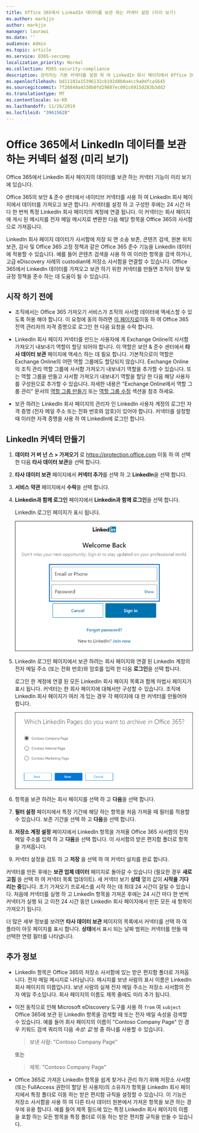 ```yaml
---
title: Office 365에서 LinkedIn 데이터를 보관 하는 커넥터 설정 (미리 보기)
ms.author: markjjo
author: markjjo
manager: laurawi
ms.date: ''
audience: Admin
ms.topic: article
ms.service: O365-seccomp
localization_priority: Normal
ms.collection: M365-security-compliance
description: 관리자는 기본 커넥터를 설정 하 여 LinkedIn 회사 페이지에서 Office 365로 데이터를 가져올 수 있습니다. 이를 통해 Office 365의 타사 데이터 원본에서 데이터를 보관할 수 있으므로 법적 보존, 콘텐츠 검색 및 보존 정책과 같은 규정 준수 기능을 사용 하 여 조직의 타사 데이터에 대 한 준수를 관리할 수도 있습니다.
ms.openlocfilehash: bd11102a15396132cb192d8b0a4cc9a0dfca5645
ms.sourcegitcommit: 7f26840a4330b0fd29807ec091c6915d283b3dd2
ms.translationtype: MT
ms.contentlocale: ko-KR
ms.lasthandoff: 11/26/2019
ms.locfileid: "39615628"
---
```

# <a name="set-up-a-connector-to-archive-linkedin-data-in-office-365-preview"></a>Office 365에서 LinkedIn 데이터를 보관 하는 커넥터 설정 (미리 보기)

Office 365에서 LinkedIn 회사 페이지의 데이터를 보관 하는 커넥터 기능이 미리 보기에 있습니다.

Office 365의 보안 & 준수 센터에서 네이티브 커넥터를 사용 하 여 LinkedIn 회사 페이지에서 데이터를 가져오고 보관 합니다. 커넥터를 설정 하 고 구성한 후에는 24 시간 마다 한 번씩 특정 LinkedIn 회사 페이지의 계정에 연결 됩니다. 이 커넥터는 회사 페이지에 게시 된 메시지를 전자 메일 메시지로 변환한 다음 해당 항목을 Office 365의 사서함으로 가져옵니다.

LinkedIn 회사 페이지 데이터가 사서함에 저장 되 면 소송 보존, 콘텐츠 검색, 원본 위치 보관, 감사 및 Office 365 고정 정책과 같은 Office 365 준수 기능을 LinkedIn 데이터에 적용할 수 있습니다. 예를 들어 콘텐츠 검색을 사용 하 여 이러한 항목을 검색 하거나, 고급 eDiscovery 사례의 custodian에 저장소 사서함을 연결할 수 있습니다. Office 365에서 LinkedIn 데이터를 가져오고 보관 하기 위한 커넥터를 만들면 조직이 정부 및 규정 정책을 준수 하는 데 도움이 될 수 있습니다.

## <a name="before-you--begin"></a>시작 하기 전에

- 조직에서는 Office 365 가져오기 서비스가 조직의 사서함 데이터에 액세스할 수 있도록 허용 해야 합니다. 이 요청에 동의 하려면 [이 페이지로](https://login.microsoftonline.com/common/oauth2/authorize?client_id=570d0bec-d001-4c4e-985e-3ab17fdc3073&response_type=code&redirect_uri=https://portal.azure.com/&nonce=1234&prompt=admin_consent)이동 하 여 Office 365 전역 관리자의 자격 증명으로 로그인 한 다음 요청을 수락 합니다.

- LinkedIn 회사 페이지 커넥터를 만드는 사용자에 게 Exchange Online의 사서함 가져오기 내보내기 역할이 할당 되어야 합니다. 이 역할은 보안 & 준수 센터에서 **타사 데이터 보관** 페이지에 액세스 하는 데 필요 합니다. 기본적으로이 역할은 Exchange Online의 어떤 역할 그룹에도 할당되지 않습니다. Exchange Online의 조직 관리 역할 그룹에 사서함 가져오기 내보내기 역할을 추가할 수 있습니다. 또는 역할 그룹을 만들고 사서함 가져오기 내보내기 역할을 할당 한 다음 해당 사용자를 구성원으로 추가할 수 있습니다. 자세한 내용은 "Exchange Online에서 역할 그룹 관리" 문서의 [역할 그룹 만들기](https://docs.microsoft.com/Exchange/permissions-exo/role-groups#create-role-groups) 또는 [역할 그룹 수정](https://docs.microsoft.com/Exchange/permissions-exo/role-groups#modify-role-groups) 섹션을 참조 하세요.

- 보관 하려는 LinkedIn 회사 페이지의 관리자 인 LinkedIn 사용자 계정의 로그인 자격 증명 (전자 메일 주소 또는 전화 번호와 암호)이 있어야 합니다. 커넥터를 설정할 때 이러한 자격 증명을 사용 하 여 LinkedIn에 로그인 합니다.

## <a name="create-a-linkedin-connector"></a>LinkedIn 커넥터 만들기

1. **데이터 거 버 넌 스 \> 가져오기** 로 <https://protection.office.com> 이동 하 여 선택한 다음 **타사 데이터 보관**을 선택 합니다.

2. **타사 데이터 보관** 페이지에서 **커넥터 추가**를 선택 하 고 **LinkedIn**을 선택 합니다.

3. **서비스 약관** 페이지에서 **수락**을 선택 합니다.

4. **Linkedin과 함께 로그인** 페이지에서 **Linkedin과 함께 로그인**을 선택 합니다.

   LinkedIn 로그인 페이지가 표시 됩니다.

   ![LinkedIn 로그인 페이지](media/LinkedInSigninPage.png)

5. LinkedIn 로그인 페이지에서 보관 하려는 회사 페이지와 연결 된 LinkedIn 계정의 전자 메일 주소 (또는 전화 번호)와 암호를 입력 한 다음 **로그인**을 선택 합니다.

   로그인 한 계정에 연결 된 모든 LinkedIn 회사 페이지 목록과 함께 마법사 페이지가 표시 됩니다. 커넥터는 한 회사 페이지에 대해서만 구성할 수 있습니다. 조직에 LinkedIn 회사 페이지가 여러 개 있는 경우 각 페이지에 대 한 커넥터를 만들어야 합니다.

   ![LinkedIn 회사 페이지 목록이 있는 페이지가 표시 됨](media/LinkedInSelectCompanyPage.png)

6. 항목을 보관 하려는 회사 페이지를 선택 하 고 **다음**을 선택 합니다.

7. **필터 설정** 페이지에서 특정 기간에 해당 하는 항목을 처음 가져올 때 필터를 적용할 수 있습니다. 보존 기간을 선택 하 고 **다음**을 선택 합니다.

8. **저장소 계정 설정** 페이지에서 LinkedIn 항목을 가져올 Office 365 사서함의 전자 메일 주소를 입력 하 고 **다음**을 선택 합니다. 이 사서함의 받은 편지함 폴더로 항목을 가져옵니다.

9. 커넥터 설정을 검토 하 고 **저장** 을 선택 하 여 커넥터 설치를 완료 합니다.

커넥터를 만든 후에는 **보관 업체 데이터** 페이지로 돌아갈 수 있습니다 (필요한 경우 **새로 고침** 을 선택 하 여 커넥터 목록 업데이트). 새 커넥터 보기 **상태** 열의 값이 **시작을 기다리는 중**입니다. 초기 가져오기 프로세스를 시작 하는 데 최대 24 시간이 걸릴 수 있습니다. 처음에 커넥터를 실행 하 고 LinkedIn 항목을 가져온 후에는 24 시간 마다 한 번씩 커넥터가 실행 되 고 이전 24 시간 동안 LinkedIn 회사 페이지에서 만든 모든 새 항목이 가져오기 됩니다.

더 많은 세부 정보를 보려면 **타사 데이터 보관** 페이지의 목록에서 커넥터를 선택 하 여 플라이 아웃 페이지를 표시 합니다. **상태**에서 표시 되는 날짜 범위는 커넥터를 만들 때 선택한 연령 필터를 나타냅니다. 

## <a name="more-information"></a>추가 정보

- LinkedIn 항목은 Office 365의 저장소 사서함에 있는 받은 편지함 폴더로 가져옵니다. 전자 메일 메시지로 나타납니다. 메시지를 보낸 사람의 표시 이름은 LinkedIn 회사 페이지의 이름입니다. 보낸 사람의 실제 전자 메일 주소는 저장소 사서함의 전자 메일 주소입니다. 회사 페이지의 이름도 제목 줄에도 미리 추가 됩니다. 

- 이전 동작으로 인해 Microsoft eDiscovery 도구를 사용 하 `from` 여 `subject` Office 365에 보관 된 LinkedIn 항목을 검색할 때 또는 전자 메일 속성을 검색할 수 있습니다. 예를 들어 회사 페이지의 이름이 "Contoso Company Page" 인 경우 키워드 검색 쿼리의 다음 *속성: 값* 쌍 중 하나를 사용할 수 있습니다.
   
   > 보낸 사람: "Contoso Company Page"

    또는

   > 제목: "Contoso Company Page"

- Office 365로 가져온 LinkedIn 항목을 쉽게 찾거나 관리 하기 위해 저장소 사서함 (또는 FullAccess 권한이 할당 된 사용자)의 소유자가 항목을 LinkedIn 회사 페이지에서 특정 폴더로 이동 하는 받은 편지함 규칙을 설정할 수 있습니다. 이 기능은 저장소 사서함을 사용 하 여 다른 타사 데이터 원본에서 가져온 항목을 보관 하는 경우에 유용 합니다. 예를 들어 제목 필드에 있는 특정 LinkedIn 회사 페이지의 이름을 포함 하는 모든 항목을 특정 폴더로 이동 하는 받은 편지함 규칙을 만들 수 있습니다.